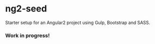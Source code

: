 # ng2-seed

Starter setup for an Angular2 project using Gulp, Bootstrap and SASS.

### Work in progress!
